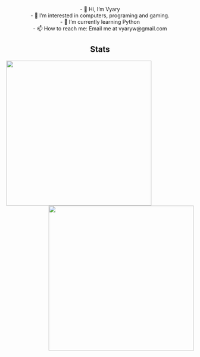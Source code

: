 <p align="center">
  - 👋 Hi, I’m Vyary
  <br>
  - 👀 I’m interested in computers, programing and gaming.
  <br>
  - 🌱 I’m currently learning Python
  <br>
  - 📫 How to reach me: Email me at vyaryw@gmail.com
</p>

<h2 align="center">Stats</h2>
<p align=center>
  <div align=center>
    <a href="https://github.com/denvercoder1/github-readme-streak-stats" title="Go to Source">
      <img align="left" width=390 src="https://github-readme-streak-stats.herokuapp.com/?user=vyary&theme=github-dark-blue&border=61dafb&hide_border=true" />
    </a>
    <a href="https://github.com/anuraghazra/github-readme-stats" title="Go to Source">
      <img align="right" width=390 src="https://github-readme-stats.vercel.app/api?username=vyary&show_icons=true&theme=github_dark&border_color=61dafb&hide_border=true" />
    </a>
  </div>
</p>
